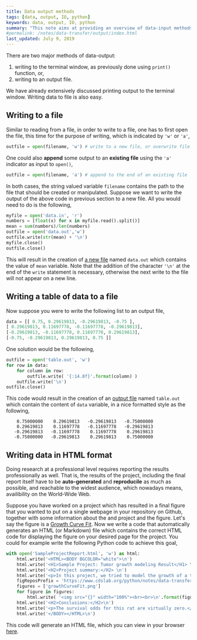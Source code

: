 ```yaml
---
title: Data output methods
tags: [data, output, IO, python]
keywords: data, output, IO, python
summary: "This note aims at providing an overview of data-input methods in Python."
#permalink: /notes/data-transfer/output/index.html
last_updated: July 9, 2019
---
```


There are two major methods of data-output:  
1. writing to the terminal window, as previously done using `print()` function, or,
2. writing to an output file.  

We have already extensively discussed printing output to the terminal window. Writing data to file is also easy.  

## Writing to a file
Similar to reading from a file, in order to write to a file, one has to first open the file, this time for the purpose of writing, which is indicated by `'w'` or `'a'`,
```python
outfile = open(filename, 'w') # write to a new file, or overwrite file
```

One could also **append** some output to an **existing file** using the `'a'` indicator as input to `open()`,
```python
outfile = open(filename, 'a') # append to the end of an existing file
```

In both cases, the string valued variable `filename` contains the path to the file that should be created or manipulated. Suppose we want to write the output of the above code in previous section to a new file. All you would need to do is the following,
```python
myfile = open('data.in', 'r')
numbers = [float(x) for x in myfile.read().split()]
mean = sum(numbers)/len(numbers)
outfile = open('data.out','w')
outfile.write(str(mean) + '\n')
myfile.close()
outfile.close()
```

This will result in the creation of [a new file](data.out) named `data.out` which contains the value of `mean` variable. Note that the addition of the character `'\n'` at the end of the `write` statement is necessary, otherwise the next write to the file will not appear on a new line.  

## Writing a table of data to a file  

Now suppose you were to write the following list to an output file,
```python
data = [[ 0.75, 0.29619813, -0.29619813, -0.75 ],
[ 0.29619813, 0.11697778, -0.11697778, -0.29619813],
[-0.29619813, -0.11697778, 0.11697778, 0.29619813],
[-0.75, -0.29619813, 0.29619813, 0.75 ]]
```

One solution would be the following,
```python
outfile = open('table.out', 'w')
for row in data:
    for column in row:
        outfile.write( '{:14.8f}'.format(column) )
    outfile.write('\n')
outfile.close()
```

This code would result in the creation of an [output file](table.out) named `table.out` which contain the content of `data` variable, in a nice formatted style as the following,
```text
    0.75000000    0.29619813   -0.29619813   -0.75000000
    0.29619813    0.11697778   -0.11697778   -0.29619813
   -0.29619813   -0.11697778    0.11697778    0.29619813
   -0.75000000   -0.29619813    0.29619813    0.75000000
```

## Writing data in HTML format  

Doing research at a professional level requires reporting the results professionally as well. That is, the results of the project, including the final report itself have to be **auto-generated** and **reproducile** as much as possible, and reachable to the widest audience, which nowadays means, availibility on the World-Wide Web.  

Suppose you have worked on a project which has resulted in a final figure that you wanted to put on a single webpage in your repository on Github, together with some information about the and project and the figure. Let's say the figure is a [Growth Curve Fit](growthCurveFit.png). Now we write a code that automatically generates an HTML (or Markdown) file which contains the correct HTML code for displaying the figure on your desired page for the project. You could for example write the following Python code to achieve this goal,
```python
with open('SampleProjectReport.html', 'w') as html:
    html.write('<HTML><BODY BGCOLOR="white">\n')
    html.write('<H1>Sample Project: Tumor growth modeling Result</H1> \n')
    html.write('<H2>Project summary:</H2> \n')
    html.write('<p>In this project, we tried to model the growth of a tumor in a rat\'s brain using the Gompertzian growth model. The fit is shown in the figure below.</p><br> \n')
    figReposPrefix = 'https://www.cdslab.org/python/notes/data-transfer/output/'
    figures = ['growthCurveFit.png']
    for figure in figures:
        html.write( '<img src="{}" width="100%"><br><br>\n'.format(figure) )
    html.write('<H2>Conclusions:</H2>\n')
    html.write('<p>The survival odds for this rat are virtually zero.</p><br>\n')
    html.write('</BODY></HTML>\n')
```

This code will generate an HTML file, which you can view in your browser [here](SampleProjectReport.html).


